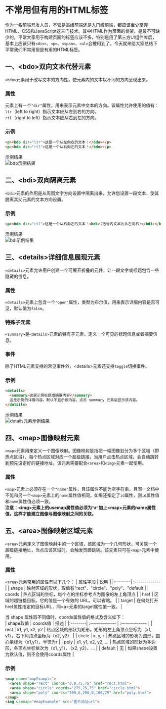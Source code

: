 # 不常用但有用的HTML标签
作为一名前端开发人员，不管是高级前端还是入门级前端，都应该至少掌握HTML、CSS和JavaScript这三门技术。其中HTML作为页面的骨架，是最不可缺少的，平常大家用于构建页面的标签应该不多，特别是用了第三方UI组件库后，基本上应该只有`<div>`、`<p>`、`<span>`、`<ul>`会被用到了。今天就来给大家总结下平常我们不常用但是有用的HTML标签。

## 一、&lt;bdo&gt;双向文本代替元素
`<bdo>`元素用于改写文本的方向性，使元素内的文本以不同的方向呈现出来。

### 属性
元素上有一个`"dir"`属性，用来表示元素中文本的方向。该属性允许使用的值有：  
`ltr`（left to right）指示文本应从左到右的方向。  
`rtl`（right to left）指示文本应从右到左的方向。  

### 示例
```html
<p><bdo dir="ltr">这是一个从左向右的文本！</bdo></p>
<p><bdo dir="rtl">这是一个从右向左的文本！</bdo></p>
```
示例结果  
![bdo示例结果](https://travelclover.github.io/img/2022/06/bdo示例结果.png)  

## 二、&lt;bdi&gt;双向隔离元素
`<bdi>`元素的作用是从周围文字方向设置中隔离出来，允许您设置一段文本，使其脱离其父元素的文本方向设置。  

### 示例
```html
<p><bdo dir="rtl">这是一个从右向左的文本！<bdi>(括号内文本为从左向右)</bdi></bdo></p>
```
示例结果  
![bdi示例结果](https://travelclover.github.io/img/2022/06/bdi示例结果.png)  

## 三、&lt;details&gt;详细信息展现元素
`<details>`元素允许用户创建一个可展开折叠的元件，让一段文字或标题包含一些隐藏的信息。

### 属性
`<details>`元素上包含一个`"open"`属性，类型为布尔值，用来表示详细内容是否可见，默认值为`false`。

### 特殊子元素
`<summary>`是`<details>`元素的特有子元素，定义一个可见的标题信息或者摘要信息。

### 事件
除了HTML元素支持的常见事件外，&lt;details&gt;元素还支持`toggle`切换事件。

### 示例
```html
<details>
  <summary>这是示例标题或摘要内容</summary>
  这是示例的详情内容。默认不显示该内容，点击 summary 元素后显示该内容。
</details>
```
示例结果  
![details元素示例结果](https://travelclover.github.io/img/2022/06/details标签示例结果.png)  

## 四、&lt;map&gt;图像映射元素
`<map>`元素用来定义一个图像映射。图像映射是指把一幅图像划分为多个区域（即热点区域），每个热点区域对应一个超级链接，当用户点击热点区域，会自动跳转到预先设定好的链接地址。该元素需要配合`<area>`和`<img>`元素一起使用。

### 属性
`<map>`元素上必须存在一个`"name"`属性，且该属性不能为空字符串，且同一文档中不能和另一个`<map>`元素上的`name`属性值相同，如果还指定了`id`属性，则`id`属性值和`name`属性值必须一致。  
**注意：&lt;img&gt;元素上的usemap属性值必须为`"#"`加上&lt;map&gt;元素的name属性值，这样才能建立图像与图像映射之间的关联。**

## 五、&lt;area&gt;图像映射区域元素
`<area>`元素定义了图像映射中的一个区域，该区域为一个几何形状，可关联一个超级链接地址，当点击该区域时，会触发页面跳转。该元素只可在`<map>`元素中使用。

### 属性
`<area>`元素常用的属性有以下几个：
| 属性字段 | 说明      |
|:--------| :------------- |
| shape | 映射区域的形状，取值有"rect"、"circle"、"poly"、"default |
| coords | 热点区域的坐标，每个点的坐标参考点为图像的左上角顶点 |
| href | 区域的超链接目标。它的值是一个有效的 URL。可以省略。 |
| target | 在何处打开href属性指定的目标URL，同&lt;a&gt;元素的target属性值一致。 |

当 shape 属性取不同值时，coords属性值的格式及含义如下：  
| shape取值 | coords值 | 描述 |
|:--------| :------------- | :------------- |
| rect | x1, y1, x2, y2 | 热点区域的形状为矩形，矩形的左上角顶点坐标为（x1, y1），右下角顶点坐标为（x2, y2） |
| circle | x, y, r | 热点区域的形状为圆形，圆心坐标为（x1,y1），半径为r |
| poly | x1, y1, x2, y2, ... | 热点区域的形状为多边形，各顶点坐标依次为（x1, y1）、（x2, y2）、… |
| default | 无 | 如果shape设置为默认值，则不会使用coords属性 |

### 示例
```html
<map name="mapExample">
  <area shape="rect" coords="0,0,75,75" href="rect.html">
  <area shape="circle" coords="275,75,75" href="circle.html">
  <area shape="poly" coords="100,0,200,0,100,75" href="poly.html">
</map>
<img usemap="#mapExample" src="图片地址url">
```
